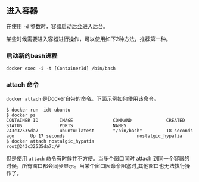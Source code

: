 ## 进入容器

在使用 `-d` 参数时，容器启动后会进入后台。

某些时候需要进入容器进行操作，可以使用如下2种方法，推荐第一种。

### 启动新的bash进程

```
docker exec -i -t [ContainerId] /bin/bash
```

### attach 命令
`docker attach` 是Docker自带的命令。下面示例如何使用该命令。
```
$ docker run -idt ubuntu
$ docker ps
CONTAINER ID        IMAGE               COMMAND             CREATED             STATUS              PORTS               NAMES
243c32535da7        ubuntu:latest       "/bin/bash"         18 seconds ago      Up 17 seconds                           nostalgic_hypatia
$ docker attach nostalgic_hypatia
root@243c32535da7:/#
```
但是使用 `attach` 命令有时候并不方便。当多个窗口同时 attach 到同一个容器的时候，所有窗口都会同步显示。当某个窗口因命令阻塞时,其他窗口也无法执行操作了。
